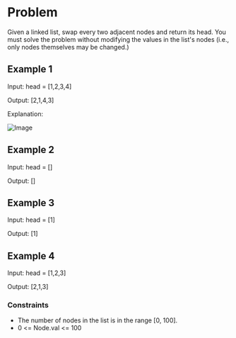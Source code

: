 # Problem

Given a linked list, swap every two adjacent nodes and return its head. You must solve the problem without modifying the values in the list's nodes (i.e., only nodes themselves may be changed.)

## Example 1

Input: head = [1,2,3,4]

Output: [2,1,4,3]

Explanation:

![Image](https://assets.leetcode.com/uploads/2020/10/03/swap_ex1.jpg)

## Example 2

Input: head = []

Output: []

## Example 3

Input: head = [1]

Output: [1]

## Example 4

Input: head = [1,2,3]

Output: [2,1,3]

### Constraints

- The number of nodes in the list is in the range [0, 100].
- 0 <= Node.val <= 100
